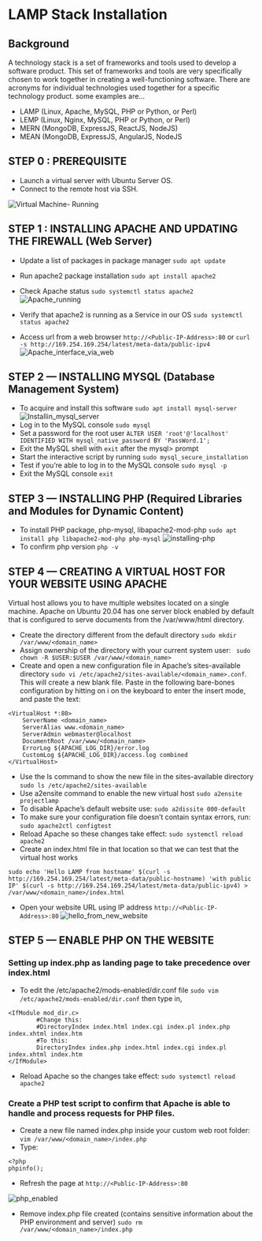 # LAMP Stack Installation

## Background
A technology stack is a set of frameworks and tools used to develop a software product. 
This set of frameworks and tools are very specifically chosen to work together in creating a well-functioning software. There are acronyms for individual technologies used together for a specific technology product. some examples are…
- LAMP (Linux, Apache, MySQL, PHP or Python, or Perl)
- LEMP (Linux, Nginx, MySQL, PHP or Python, or Perl)
- MERN (MongoDB, ExpressJS, ReactJS, NodeJS)
- MEAN (MongoDB, ExpressJS, AngularJS, NodeJS

## STEP 0 : PREREQUISITE
- Launch a virtual server with Ubuntu Server OS.
- Connect to the remote host via SSH.

![Virtual Machine- Running](https://github.com/ifydevops23/LAMP-stack/assets/126971054/81a52e3e-ac7d-42cf-a7c2-5d9fd13ab282)

## STEP 1 : INSTALLING APACHE AND UPDATING THE FIREWALL (Web Server)
- Update a list of packages in package manager
`sudo apt update` 
- Run apache2 package installation
`sudo apt install apache2`
- Check Apache status
`sudo systemctl status apache2`
![Apache_running](https://github.com/ifydevops23/LAMP-stack/assets/126971054/3af10f6a-7831-487c-bcdc-c5bd8f05b394)

- Verify that apache2 is running as a Service in our OS
`sudo systemctl status apache2`
- Access url from a web browser 
`http://<Public-IP-Address>:80` or `curl -s http://169.254.169.254/latest/meta-data/public-ipv4`
![Apache_interface_via_web](https://github.com/ifydevops23/LAMP-stack/assets/126971054/f0feeca1-0770-41db-9c1f-6a77d7b8a732)

## STEP 2 — INSTALLING MYSQL (Database Management System)
- To acquire and install this software
`sudo apt install mysql-server`
![Installin_mysql_server](https://github.com/ifydevops23/LAMP-stack/assets/126971054/ee927f23-e01c-4453-b4a7-d96a470a98d2)
- Log in to the MySQL console
`sudo mysql`
- Set a password for the root user
`ALTER USER 'root'@'localhost' IDENTIFIED WITH mysql_native_password BY 'PassWord.1'; `
- Exit the MySQL shell with
`exit` after the mysql> prompt
- Start the interactive script by running
`sudo mysql_secure_installation`
- Test if you’re able to log in to the MySQL console
`sudo mysql -p`
- Exit the MySQL console
`exit`

## STEP 3 — INSTALLING PHP (Required Libraries and Modules for Dynamic Content)
- To install PHP package, php-mysql, libapache2-mod-php
`sudo apt install php libapache2-mod-php php-mysql`
![installing-php](https://github.com/ifydevops23/LAMP-stack/assets/126971054/7f1fb09a-ee78-4e84-839b-a1b7ddbe671e)
- To confirm php version
`php -v`

## STEP 4 — CREATING A VIRTUAL HOST FOR YOUR WEBSITE USING APACHE
Virtual host allows you to have multiple websites located on a single machine.
Apache on Ubuntu 20.04 has one server block enabled by default that is configured to serve documents from the /var/www/html directory. 
- Create the directory different from the default directory
`sudo mkdir /var/www/<domain_name>`
- Assign ownership of the directory with your current system user:
` sudo chown -R $USER:$USER /var/www/<domain_name>`
- Create and open a new configuration file in Apache’s sites-available directory
`sudo vi /etc/apache2/sites-available/<domain_name>.conf`.
This will create a new blank file. Paste in the following bare-bones configuration by hitting on i on the keyboard to enter the insert mode, and paste the text:
```
<VirtualHost *:80>
    ServerName <domain_name>
    ServerAlias www.<domain_name> 
    ServerAdmin webmaster@localhost
    DocumentRoot /var/www/<domain_name>
    ErrorLog ${APACHE_LOG_DIR}/error.log
    CustomLog ${APACHE_LOG_DIR}/access.log combined
</VirtualHost>
```
- Use the ls command to show the new file in the sites-available directory
`sudo ls /etc/apache2/sites-available`
- Use a2ensite command to enable the new virtual host
`sudo a2ensite projectlamp`
- To disable Apache’s default website use:
`sudo a2dissite 000-default`
- To make sure your configuration file doesn’t contain syntax errors, run:
`sudo apache2ctl configtest`
- Reload Apache so these changes take effect:
`sudo systemctl reload apache2`
-  Create an index.html file in that location so that we can test that the virtual host works 
```
sudo echo 'Hello LAMP from hostname' $(curl -s http://169.254.169.254/latest/meta-data/public-hostname) 'with public IP' $(curl -s http://169.254.169.254/latest/meta-data/public-ipv4) > /var/www/<domain_name>/index.html
```
- Open your website URL using IP address
`http://<Public-IP-Address>:80`
![hello_from_new_website](https://github.com/ifydevops23/LAMP-stack/assets/126971054/d5fadd55-8214-4a6c-b8cd-246499362763)

## STEP 5 — ENABLE PHP ON THE WEBSITE
### Setting up index.php as landing page to take precedence over index.html
- To edit the /etc/apache2/mods-enabled/dir.conf file
`sudo vim /etc/apache2/mods-enabled/dir.conf` then type in,
```
<IfModule mod_dir.c>
        #Change this:
        #DirectoryIndex index.html index.cgi index.pl index.php index.xhtml index.htm
        #To this:
        DirectoryIndex index.php index.html index.cgi index.pl index.xhtml index.htm
</IfModule>
```
- Reload Apache so the changes take effect:
`sudo systemctl reload apache2`
### Create a PHP test script to confirm that Apache is able to handle and process requests for PHP files.
- Create a new file named index.php inside your custom web root folder:
`vim /var/www/<domain_name>/index.php`
- Type:
```
<?php
phpinfo();
```
- Refresh the page at `http://<Public-IP-Address>:80`

![php_enabled](https://github.com/ifydevops23/LAMP-stack/assets/126971054/7a67034a-75ce-4947-ac83-0665dae51e91)

- Remove index.php file created (contains sensitive information about the PHP environment and server)
`sudo rm /var/www/<domain_name>/index.php`
